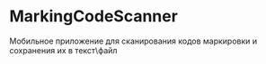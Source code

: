# MarkingCodeScanner
Мобильное приложение для сканирования кодов маркировки и сохранения их в текст\файл
